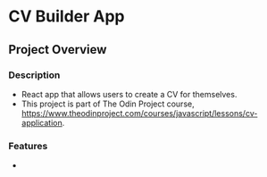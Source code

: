 # CV Builder App

## Project Overview

### Description

- React app that allows users to create a CV for themselves.
- This project is part of The Odin Project course, https://www.theodinproject.com/courses/javascript/lessons/cv-application.

### Features

-
